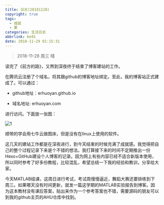 ```yaml
---
title: 日志(20181128)
copyright: true
tags:
  - 成就
  - 累
categories: 生活日志
abbrlink: be91
date: 2018-11-29 01:15:31
---
```


> 2018-11-28      周三     晴

<!--more-->

读完了《前方的路》，又熬到深夜终于结束了博客建站的工作。

在腾讯云注册了个域名，将其跟github的博客地址绑定。至此，我的博客站正式建成了。可以通过：

- github地址：erhuoyan.github.io

- 域名地址: erhuoyan.com

进行访问。下面放一张图：

![1](http://pixvnjqew.bkt.clouddn.com/201811291307_858.png)

顺带的学会用七牛云做图床，但是没有在linux上使用的软件。

这几天的建站工作都是在深夜进行，到今天结束的时候充满了成就感。我觉得把自己的整个过程记录下来是个不错的想法。我打算接下来的时间不定期推出一份Hexo+GitHub建设个人博客的记录。因为网上有些内容已经不适合新版本使用，所以同时参考了好多份教程，比较混乱，希望总结一下我的经验和教训，分享给大家。

今天MATLAB结课，这周日进行考试，考试周慢慢逼近，舞蹈大赛还要排练到下周三。如果哪天没有时间更新，就发一篇这学期的MATLAB实验报告到博客。因为这本教材没有课后答案，贴出来作为一个参考答案也不错，需要源码的朋友可以到我的github主页的AHU仓库中找到。